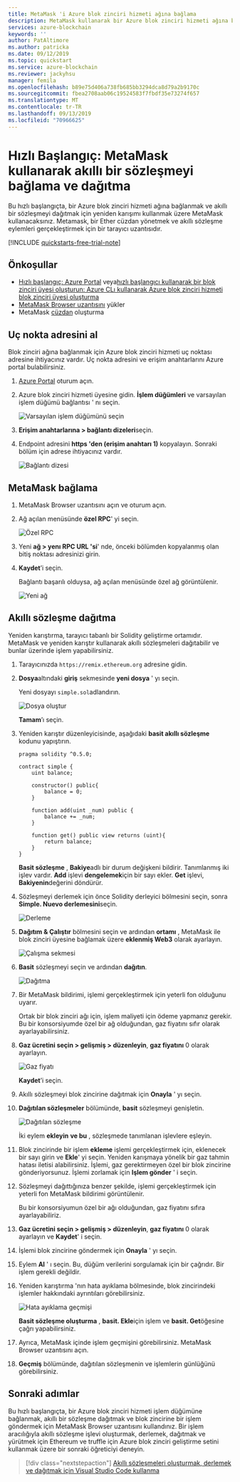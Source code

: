 ```yaml
---
title: MetaMask 'i Azure blok zinciri hizmeti ağına bağlama
description: MetaMask kullanarak bir Azure blok zinciri hizmeti ağına bağlanın ve akıllı bir sözleşme dağıtın.
services: azure-blockchain
keywords: ''
author: PatAltimore
ms.author: patricka
ms.date: 09/12/2019
ms.topic: quickstart
ms.service: azure-blockchain
ms.reviewer: jackyhsu
manager: femila
ms.openlocfilehash: b89e75d406a738fb685bb3294dca8d79a2b9170c
ms.sourcegitcommit: fbea2708aab06c19524583f7fbdf35e73274f657
ms.translationtype: MT
ms.contentlocale: tr-TR
ms.lasthandoff: 09/13/2019
ms.locfileid: "70966625"
---
```

# <a name="quickstart-use-metamask-to-connect-and-deploy-a-smart-contract"></a>Hızlı Başlangıç: MetaMask kullanarak akıllı bir sözleşmeyi bağlama ve dağıtma

Bu hızlı başlangıçta, bir Azure blok zinciri hizmeti ağına bağlanmak ve akıllı bir sözleşmeyi dağıtmak için yeniden karışımı kullanmak üzere MetaMask kullanacaksınız. Metamask, bir Ether cüzdan yönetmek ve akıllı sözleşme eylemleri gerçekleştirmek için bir tarayıcı uzantısıdır.

[!INCLUDE [quickstarts-free-trial-note](../../../includes/quickstarts-free-trial-note.md)]

## <a name="prerequisites"></a>Önkoşullar

* [Hızlı başlangıç: Azure Portal](create-member.md) veya[hızlı başlangıcı kullanarak bir blok zinciri üyesi oluşturun: Azure CLı kullanarak Azure blok zinciri hizmeti blok zinciri üyesi oluşturma](create-member-cli.md)
* [MetaMask Browser uzantısını](https://metamask.io) yükler
* MetaMask [cüzdan](https://metamask.zendesk.com/hc/en-us/articles/360015488971-New-to-MetaMask-Learn-How-to-Setup-MetaMask-the-First-Time) oluşturma

## <a name="get-endpoint-address"></a>Uç nokta adresini al

Blok zinciri ağına bağlanmak için Azure blok zinciri hizmeti uç noktası adresine ihtiyacınız vardır. Uç nokta adresini ve erişim anahtarlarını Azure portal bulabilirsiniz.

1. [Azure Portal](https://portal.azure.com) oturum açın.
1. Azure blok zinciri hizmeti üyesine gidin. **İşlem düğümleri** ve varsayılan işlem düğümü bağlantısı ' nı seçin.

    ![Varsayılan işlem düğümünü seçin](./media/connect-metamask/transaction-nodes.png)

1. **Erişim anahtarlarına > bağlantı dizeleri**seçin.
1. Endpoint adresini **https 'den (erişim anahtarı 1)** kopyalayın. Sonraki bölüm için adrese ihtiyacınız vardır.

    ![Bağlantı dizesi](./media/connect-metamask/connection-string.png)

## <a name="connect-metamask"></a>MetaMask bağlama

1. MetaMask Browser uzantısını açın ve oturum açın.
1. Ağ açılan menüsünde **özel RPC**' yi seçin.

    ![Özel RPC](./media/connect-metamask/custom-rpc.png)

1. Yeni **ağ > yenı RPC URL 'si**' nde, önceki bölümden kopyalanmış olan bitiş noktası adresinizi girin.
1. **Kaydet**’i seçin.

    Bağlantı başarılı olduysa, ağ açılan menüsünde özel ağ görüntülenir.

    ![Yeni ağ](./media/connect-metamask/new-network.png)

## <a name="deploy-smart-contract"></a>Akıllı sözleşme dağıtma

Yeniden karıştırma, tarayıcı tabanlı bir Solidity geliştirme ortamıdır. MetaMask ve yeniden karıştır kullanarak akıllı sözleşmeleri dağıtabilir ve bunlar üzerinde işlem yapabilirsiniz.

1. Tarayıcınızda `https://remix.ethereum.org` adresine gidin.
1. **Dosya**altındaki **giriş** sekmesinde **yeni dosya** ' yı seçin.

    Yeni dosyayı `simple.sol`adlandırın.

    ![Dosya oluştur](./media/connect-metamask/create-file.png)

    **Tamam**’ı seçin.
1. Yeniden karıştır düzenleyicisinde, aşağıdaki **basit akıllı sözleşme** kodunu yapıştırın.

    ```solidity
    pragma solidity ^0.5.0;
             
    contract simple {
        uint balance;
                 
        constructor() public{
            balance = 0;
        }
                 
        function add(uint _num) public {
            balance += _num;
        }
                 
        function get() public view returns (uint){
            return balance;
        }
    }
    ```

    **Basit sözleşme** , **Bakiye**adlı bir durum değişkeni bildirir. Tanımlanmış iki işlev vardır. **Add** işlevi **dengelemek**için bir sayı ekler. **Get** işlevi, **Bakiyenin**değerini döndürür.
1. Sözleşmeyi derlemek için önce Solidity derleyici bölmesini seçin, sonra **Simple. Nuevo derlemesini**seçin. 

    ![Derleme](./media/connect-metamask/compile.png)

1. **Dağıtım & Çalıştır** bölmesini seçin ve ardından **ortamı** , MetaMask ile blok zinciri üyesine bağlamak üzere **eklenmiş Web3** olarak ayarlayın.

    ![Çalışma sekmesi](./media/connect-metamask/injected-web3.png)

1. **Basit** sözleşmeyi seçin ve ardından **dağıtın**.

    ![Dağıtma](./media/connect-metamask/deploy.png)


1. Bir MetaMask bildirimi, işlemi gerçekleştirmek için yeterli fon olduğunu uyarır.

    Ortak bir blok zinciri ağı için, işlem maliyeti için ödeme yapmanız gerekir. Bu bir konsorsiyumde özel bir ağ olduğundan, gaz fiyatını sıfır olarak ayarlayabilirsiniz.

1.  **Gaz ücretini seçin > gelişmiş > düzenleyin**, **gaz fiyatını** 0 olarak ayarlayın.

    ![Gaz fiyatı](./media/connect-metamask/gas-price.png)

    **Kaydet**’i seçin.

1. Akıllı sözleşmeyi blok zincirine dağıtmak için **Onayla** ' yı seçin.
1. **Dağıtılan sözleşmeler** bölümünde, **basit** sözleşmeyi genişletin.

    ![Dağıtılan sözleşme](./media/connect-metamask/deployed-contract.png)

    İki eylem **ekleyin** **ve bu** , sözleşmede tanımlanan işlevlere eşleyin.

1. Blok zincirinde bir işlem **ekleme** işlemi gerçekleştirmek için, eklenecek bir sayı girin ve **Ekle**' yi seçin. Yeniden karışmaya yönelik bir gaz tahmin hatası iletisi alabilirsiniz. İşlemi, gaz gerektirmeyen özel bir blok zincirine gönderiyorsunuz. İşlemi zorlamak için **Işlem gönder** ' i seçin.
1. Sözleşmeyi dağıttığınıza benzer şekilde, işlemi gerçekleştirmek için yeterli fon MetaMask bildirimi görüntülenir.

    Bu bir konsorsiyumun özel bir ağı olduğundan, gaz fiyatını sıfıra ayarlayabiliriz.

1.  **Gaz ücretini seçin > gelişmiş > düzenleyin**, **gaz fiyatını** 0 olarak ayarlayın ve **Kaydet**' i seçin.
1. İşlemi blok zincirine göndermek için **Onayla** ' yı seçin.
1. Eylem **Al** ' ı seçin. Bu, düğüm verilerini sorgulamak için bir çağrıdır. Bir işlem gerekli değildir.
1. Yeniden karıştırma 'nın hata ayıklama bölmesinde, blok zincirindeki işlemler hakkındaki ayrıntıları görebilirsiniz.

    ![Hata ayıklama geçmişi](./media/connect-metamask/debug.png)

    **Basit sözleşme oluşturma** , **basit. Ekle**için işlem ve **basit. Get**öğesine çağrı yapabilirsiniz.

1. Ayrıca, MetaMask içinde işlem geçmişini görebilirsiniz. MetaMask Browser uzantısını açın.
1. **Geçmiş** bölümünde, dağıtılan sözleşmenin ve işlemlerin günlüğünü görebilirsiniz.

## <a name="next-steps"></a>Sonraki adımlar

Bu hızlı başlangıçta, bir Azure blok zinciri hizmeti işlem düğümüne bağlanmak, akıllı bir sözleşme dağıtmak ve blok zincirine bir işlem göndermek için MetaMask Browser uzantısını kullandınız. Bir işlem aracılığıyla akıllı sözleşme işlevi oluşturmak, derlemek, dağıtmak ve yürütmek için Ethereum ve truffle için Azure blok zinciri geliştirme setini kullanmak üzere bir sonraki öğreticiyi deneyin.

> [!div class="nextstepaction"]
> [Akıllı sözleşmeleri oluşturmak, derlemek ve dağıtmak için Visual Studio Code kullanma](send-transaction.md)